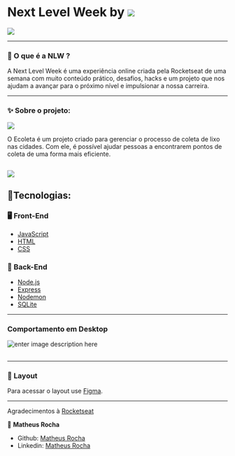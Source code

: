# Next Level Week by  [![](https://github.com/rosooares/nextlevelweek/raw/master/assets/rocketseat.svg?sanitize=true)](https://github.com/rosooares/nextlevelweek/raw/master/assets/rocketseat.svg?sanitize=true)

[![](https://github.com/rosooares/nextlevelweek/raw/master/assets/logo-nlw.svg?sanitize=true)](https://github.com/rosooares/nextlevelweek/raw/master/assets/logo-nlw.svg?sanitize=true)

----------

### [](https://github.com/matheus-rochaa/Ecoleta-Rocketseat/blob/master/README.md#--o-que-%C3%A9-a-nlw-)🤔  O que é a NLW ?

A Next Level Week é uma experiência online criada pela Rocketseat de uma semana com muito conteúdo prático, desafios, hacks e um projeto que nos ajudam a avançar para o próximo nível e impulsionar a nossa carreira.

----------

### [](https://github.com/matheus-rochaa/Ecoleta-Rocketseat/blob/master/README.md#--sobre-o-projeto)✨  Sobre o projeto:

[![](https://github.com/rosooares/nextlevelweek/raw/master/assets/logo.svg?sanitize=true)](https://github.com/rosooares/nextlevelweek/raw/master/assets/logo.svg?sanitize=true)

O Ecoleta é um projeto criado para gerenciar o processo de coleta de lixo nas cidades. Com ele, é possível ajudar pessoas a encontrarem pontos de coleta de uma forma mais eficiente.

## [](https://github.com/matheus-rochaa/Ecoleta-Rocketseat/blob/master/README.md#)[![](https://github.com/rosooares/nextlevelweek/raw/master/assets/1.png)](https://github.com/rosooares/nextlevelweek/raw/master/assets/1.png)

## [](https://github.com/matheus-rochaa/Ecoleta-Rocketseat/blob/master/README.md#tecnologias)🚀Tecnologias:

### [](https://github.com/matheus-rochaa/Ecoleta-Rocketseat/blob/master/README.md#--front-end)🖥  Front-End

-   [JavaScript](https://developer.mozilla.org/pt-BR/docs/Web/JavaScript)
-   [HTML](https://developer.mozilla.org/pt-BR/docs/Web/HTML)
-   [CSS](https://developer.mozilla.org/pt-BR/docs/Web/CSS)

### [](https://github.com/matheus-rochaa/Ecoleta-Rocketseat/blob/master/README.md#--back-end)🤖  Back-End

-   [Node.js](https://nodejs.org/en/)
-   [Express](https://expressjs.com/pt-br/)
-   [Nodemon](https://nodemon.io/)
-   [SQLite](https://www.sqlite.org/index.html)

----------
### Comportamento em Desktop
![enter image description here](https://github.com/matheus-rochaa/Ecoleta-Rocketseat/blob/master/public/assets/Ecoleta-Video.gif?raw=true)

## [](https://github.com/matheus-rochaa/Ecoleta-Rocketseat/blob/master/README.md#--layout)
----------

### 🔖  Layout

Para acessar o layout use  [Figma](https://www.figma.com/file/1SxgOMojOB2zYT0Mdk28lB/?viewer=1&node-id=).

----------

Agradecimentos à  [Rocketseat](https://rocketseat.com.br/)

👤  **Matheus Rocha**

-   Github:  [Matheus Rocha](https://github.com/matheus-rochaa)
-   Linkedin:  [Matheus Rocha](https://www.linkedin.com/in/matheus-douglas-538793171/)